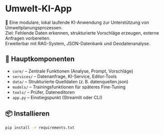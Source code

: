 # Umwelt-KI-App

🧠 Eine modulare, lokal laufende KI-Anwendung zur Unterstützung von Umweltplanungsprozessen.  
Ziel: Fehlende Daten erkennen, strukturierte Vorschläge erzeugen, externe Anfragen vorbereiten.  
Erweiterbar mit RAG-System, JSON-Datenbank und Geodatenanalyse.

## 🔧 Hauptkomponenten
- `core/` – Zentrale Funktionen (Analyse, Prompt, Vorschläge)
- `services/` – Datenanfrage, KI-Service, Editor-Tools
- `data/` – Strukturierte Quelldaten (z. B. datenquellen.json)
- `models/` – Trainingsfunktionen für späteres Fine-Tuning
- `tools/` – Prüfer, Dateneditoren
- `app.py` – Einstiegspunkt (Streamlit oder CLI)

## 📦 Installieren
```bash
pip install -r requirements.txt
